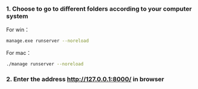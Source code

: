 ### 1. Choose to go to different folders according to your computer system

For win：

```bash
manage.exe runserver --noreload
```

For mac：

```bash
./manage runserver --noreload
```

### 2. Enter the address http://127.0.0.1:8000/ in browser